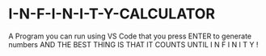 # I-N-F-I-N-I-T-Y-CALCULATOR
A Program you can run using VS Code that you press ENTER to generate numbers AND THE BEST THING IS THAT IT COUNTS UNTIL I N F I N I T Y !
